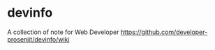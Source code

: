 devinfo
=======

A collection of note for Web Developer
https://github.com/developer-prosenjit/devinfo/wiki
